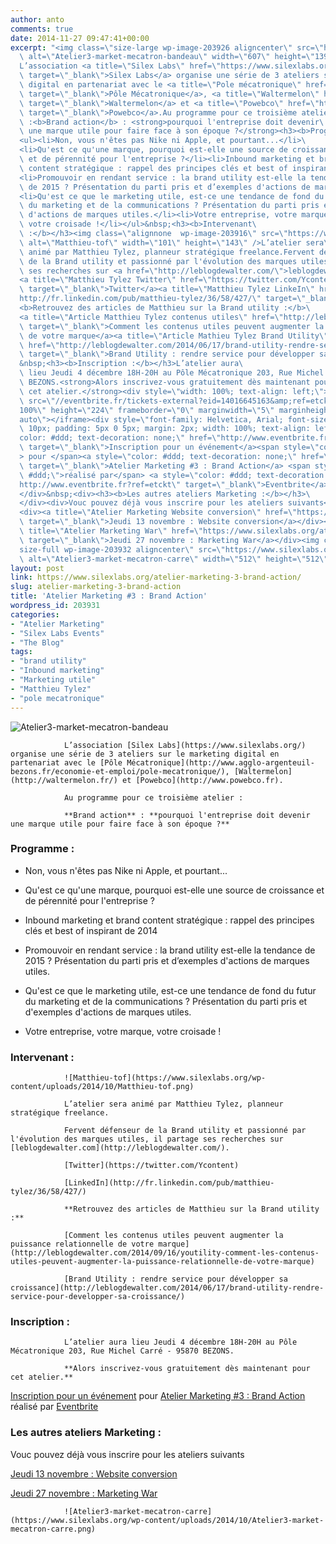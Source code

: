 ```yaml
---
author: anto
comments: true
date: 2014-11-27 09:47:41+00:00
excerpt: "<img class=\"size-large wp-image-203926 aligncenter\" src=\"https://www.silexlabs.org/wp-content/uploads/2014/10/Atelier3-market-mecatron-bandeau.png\"\
  \ alt=\"Atelier3-market-mecatron-bandeau\" width=\"607\" height=\"139\" />\
  L’association <a title=\"Silex Labs\" href=\"https://www.silexlabs.org/\"\
  \ target=\"_blank\">Silex Labs</a> organise une série de 3 ateliers sur le marketing\
  \ digital en partenariat avec le <a title=\"Pole mécatronique\" href=\"http://www.agglo-argenteuil-bezons.fr/economie-et-emploi/pole-mecatronique/\"\
  \ target=\"_blank\">Pôle Mécatronique</a>, <a title=\"Waltermelon\" href=\"http://waltermelon.fr/\"\
  \ target=\"_blank\">Waltermelon</a> et <a title=\"Powebco\" href=\"http://www.powebco.fr\"\
  \ target=\"_blank\">Powebco</a>.Au programme pour ce troisième atelier\
  \ :<b>Brand action</b> : <strong>pourquoi l'entreprise doit devenir\
  \ une marque utile pour faire face à son époque ?</strong><h3><b>Programme :</b></h3>\
  <ul><li>Non, vous n'êtes pas Nike ni Apple, et pourtant...</li>\
  <li>Qu'est ce qu'une marque, pourquoi est-elle une source de croissance\
  \ et de pérennité pour l'entreprise ?</li><li>Inbound marketing et brand\
  \ content stratégique : rappel des principes clés et best of inspirant de 2014</li>\
  <li>Promouvoir en rendant service : la brand utility est-elle la tendance\
  \ de 2015 ? Présentation du parti pris et d’exemples d'actions de marques utiles.</li>\
  <li>Qu'est ce que le marketing utile, est-ce une tendance de fond du futur\
  \ du marketing et de la communications ? Présentation du parti pris et d'exemples\
  \ d'actions de marques utiles.</li><li>Votre entreprise, votre marque,\
  \ votre croisade !</li></ul>&nbsp;<h3><b>Intervenant\
  \ :</b></h3><img class=\"alignnone  wp-image-203916\" src=\"https://www.silexlabs.org/wp-content/uploads/2014/10/Matthieu-tof.png\"\
  \ alt=\"Matthieu-tof\" width=\"101\" height=\"143\" />L’atelier sera\
  \ animé par Matthieu Tylez, planneur stratégique freelance.Fervent défenseur\
  \ de la Brand utility et passionné par l'évolution des marques utiles, il partage\
  \ ses recherches sur <a href=\"http://leblogdewalter.com/\">leblogdewalter.com</a>.\
  <a title=\"Matthieu Tylez Twitter\" href=\"https://twitter.com/Ycontent\"\
  \ target=\"_blank\">Twitter</a><a title=\"Matthieu Tylez LinkeIn\" href=\"\
  http://fr.linkedin.com/pub/matthieu-tylez/36/58/427/\" target=\"_blank\">LinkedIn</a>\
  <b>Retrouvez des articles de Matthieu sur la Brand utility :</b>\
  <a title=\"Article Matthieu Tylez contenus utiles\" href=\"http://leblogdewalter.com/2014/09/16/youtility-comment-les-contenus-utiles-peuvent-augmenter-la-puissance-relationnelle-de-votre-marque\"\
  \ target=\"_blank\">Comment les contenus utiles peuvent augmenter la puissance relationnelle\
  \ de votre marque</a><a title=\"Article Mathieu Tylez Brand Utility\"\
  \ href=\"http://leblogdewalter.com/2014/06/17/brand-utility-rendre-service-pour-developper-sa-croissance/\"\
  \ target=\"_blank\">Brand Utility : rendre service pour développer sa croissance</a>\
  &nbsp;<h3><b>Inscription :</b></h3>L’atelier aura\
  \ lieu Jeudi 4 décembre 18H-20H au Pôle Mécatronique 203, Rue Michel Carré - 95870\
  \ BEZONS.<strong>Alors inscrivez-vous gratuitement dès maintenant pour\
  \ cet atelier.</strong><div style=\"width: 100%; text-align: left;\"><iframe\
  \ src=\"//eventbrite.fr/tickets-external?eid=14016645163&amp;ref=etckt\" width=\"\
  100%\" height=\"224\" frameborder=\"0\" marginwidth=\"5\" marginheight=\"5\" scrolling=\"\
  auto\"></iframe><div style=\"font-family: Helvetica, Arial; font-size:\
  \ 10px; padding: 5px 0 5px; margin: 2px; width: 100%; text-align: left;\"><a style=\"\
  color: #ddd; text-decoration: none;\" href=\"http://www.eventbrite.fr/r/etckt\"\
  \ target=\"_blank\">Inscription pour un événement</a><span style=\"color: #ddd;\"\
  > pour </span><a style=\"color: #ddd; text-decoration: none;\" href=\"https://www.eventbrite.fr/e/billets-atelier-marketing-3-brand-action-14016645163?ref=etckt\"\
  \ target=\"_blank\">Atelier Marketing #3 : Brand Action</a> <span style=\"color:\
  \ #ddd;\">réalisé par</span> <a style=\"color: #ddd; text-decoration: none;\" href=\"\
  http://www.eventbrite.fr?ref=etckt\" target=\"_blank\">Eventbrite</a></div>\
  </div>&nbsp;<div><h3><b>Les autres ateliers Marketing :</b></h3>\
  </div><div>Vouc pouvez déjà vous inscrire pour les ateliers suivants</div>\
  <div><a title=\"Atelier Marketing Website conversion\" href=\"https://www.silexlabs.org/atelier-marketing-1-website-conversion/\"\
  \ target=\"_blank\">Jeudi 13 novembre : Website conversion</a></div><div><a\
  \ title=\"Atelier Marketing War\" href=\"https://www.silexlabs.org/atelier-marketing-2-marketing-wars/\"\
  \ target=\"_blank\">Jeudi 27 novembre : Marketing War</a></div><img class=\"\
  size-full wp-image-203932 aligncenter\" src=\"https://www.silexlabs.org/wp-content/uploads/2014/10/Atelier3-market-mecatron-carre.png\"\
  \ alt=\"Atelier3-market-mecatron-carre\" width=\"512\" height=\"512\" />"
layout: post
link: https://www.silexlabs.org/atelier-marketing-3-brand-action/
slug: atelier-marketing-3-brand-action
title: 'Atelier Marketing #3 : Brand Action'
wordpress_id: 203931
categories:
- "Atelier Marketing"
- "Silex Labs Events"
- "The Blog"
tags:
- "brand utility"
- "Inbound marketing"
- "Marketing utile"
- "Matthieu Tylez"
- "pole mecatronique"
---
```


![Atelier3-market-mecatron-bandeau](https://www.silexlabs.org/wp-content/uploads/2014/10/Atelier3-market-mecatron-bandeau.png)

				L’association [Silex Labs](https://www.silexlabs.org/) organise une série de 3 ateliers sur le marketing digital en partenariat avec le [Pôle Mécatronique](http://www.agglo-argenteuil-bezons.fr/economie-et-emploi/pole-mecatronique/), [Waltermelon](http://waltermelon.fr/) et [Powebco](http://www.powebco.fr).

				Au programme pour ce troisième atelier :

				**Brand action** : **pourquoi l'entreprise doit devenir une marque utile pour faire face à son époque ?**


### **Programme :**






  * Non, vous n'êtes pas Nike ni Apple, et pourtant...


  * Qu'est ce qu'une marque, pourquoi est-elle une source de croissance et de pérennité pour l'entreprise ?


  * Inbound marketing et brand content stratégique : rappel des principes clés et best of inspirant de 2014


  * Promouvoir en rendant service : la brand utility est-elle la tendance de 2015 ? Présentation du parti pris et d’exemples d'actions de marques utiles.


  * Qu'est ce que le marketing utile, est-ce une tendance de fond du futur du marketing et de la communications ? Présentation du parti pris et d'exemples d'actions de marques utiles.


  * Votre entreprise, votre marque, votre croisade !





### **Intervenant :**


				![Matthieu-tof](https://www.silexlabs.org/wp-content/uploads/2014/10/Matthieu-tof.png)

				L’atelier sera animé par Matthieu Tylez, planneur stratégique freelance.

				Fervent défenseur de la Brand utility et passionné par l'évolution des marques utiles, il partage ses recherches sur [leblogdewalter.com](http://leblogdewalter.com/).

				[Twitter](https://twitter.com/Ycontent)

				[LinkedIn](http://fr.linkedin.com/pub/matthieu-tylez/36/58/427/)

				**Retrouvez des articles de Matthieu sur la Brand utility :**

				[Comment les contenus utiles peuvent augmenter la puissance relationnelle de votre marque](http://leblogdewalter.com/2014/09/16/youtility-comment-les-contenus-utiles-peuvent-augmenter-la-puissance-relationnelle-de-votre-marque)

				[Brand Utility : rendre service pour développer sa croissance](http://leblogdewalter.com/2014/06/17/brand-utility-rendre-service-pour-developper-sa-croissance/)




### **Inscription :**


				L’atelier aura lieu Jeudi 4 décembre 18H-20H au Pôle Mécatronique 203, Rue Michel Carré - 95870 BEZONS.

				**Alors inscrivez-vous gratuitement dès maintenant pour cet atelier.**





[Inscription pour un événement](http://www.eventbrite.fr/r/etckt) pour [Atelier Marketing #3 : Brand Action](https://www.eventbrite.fr/e/billets-atelier-marketing-3-brand-action-14016645163?ref=etckt) réalisé par [Eventbrite](http://www.eventbrite.fr?ref=etckt)











### **Les autres ateliers Marketing :**







Vouc pouvez déjà vous inscrire pour les ateliers suivants




[Jeudi 13 novembre : Website conversion](https://www.silexlabs.org/atelier-marketing-1-website-conversion/)




[Jeudi 27 novembre : Marketing War](https://www.silexlabs.org/atelier-marketing-2-marketing-wars/)


				![Atelier3-market-mecatron-carre](https://www.silexlabs.org/wp-content/uploads/2014/10/Atelier3-market-mecatron-carre.png)
